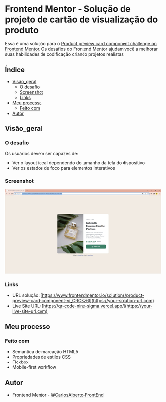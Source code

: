 # Frontend Mentor - Solução de projeto de cartão de visualização do produto

Essa é uma solução para o [Product preview card component challenge on Frontend Mentor](https://www.frontendmentor.io/challenges/product-preview-card-component-GO7UmttRfa). Os desafios do Frontend Mentor ajudam você a melhorar suas habilidades de codificação criando projetos realistas.

## Índice

- [Visão_geral](#visão_geral)
  - [O desafio](#o-desafio)
  - [Screenshot](#screenshot)
  - [Links](#links)
- [Meu processo](#meu-processo)
  - [Feito com](#feito-com)   
- [Autor](#autor)

## Visão_geral

### O desafio

Os usuários devem ser capazes de:

- Ver o layout ideal dependendo do tamanho da tela do dispositivo
- Ver os estados de foco para elementos interativos

### Screenshot

![](./images/screenshot.jpg)

### Links

- URL solução: [https://www.frontendmentor.io/solutions/product-preview-card-component-vj_CRCBz6l](https://your-solution-url.com)
- Live Site URL: [https://qr-code-nine-sigma.vercel.app/](https://your-live-site-url.com)

## Meu processo

### Feito com

- Semantica de marcação HTML5
- Propriedades de estilos CSS
- Flexbox
- Mobile-first workflow

## Autor

- Frontend Mentor - [@CarlosAlberto-FrontEnd](https://www.frontendmentor.io/profile/CarlosAlberto-FrontEnd)
